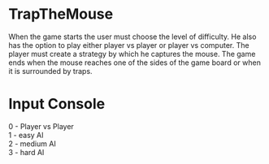 # TrapTheMouse

When the game starts the user must choose the level of difficulty. He also has the option to play either player vs player or player vs computer. The player must create a strategy by which he captures the mouse. The game ends when the mouse reaches one of the sides of the game board or when it is surrounded by traps.  

# Input Console
 0 - Player vs Player  
 1 - easy AI  
 2 - medium AI  
 3 - hard AI  
